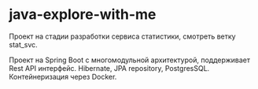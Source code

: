 # java-explore-with-me
Проект на стадии разработки сервиса статистики, смотреть ветку stat_svc. 

Проект на Spring Boot с многомодульной архитектурой, поддерживает Rest API интерфейс. 
Hibernate, JPA repository, PostgresSQL.
Контейнеризация через Docker.


